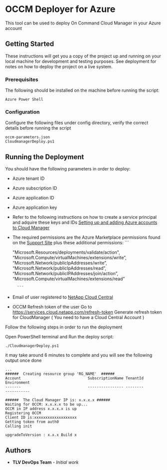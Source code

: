 # OCCM Deployer for Azure

This tool can be used to deploy On Command Cloud Manager in your Azure account

## Getting Started

These instructions will get you a copy of the project up and running on your local machine for development and testing purposes. See deployment for notes on how to deploy the project on a live system.

### Prerequisites

The following should be installed on the machine before running the script:

```
Azure Power Shell
```

### Configuration

Configure the following files under config directory, verify the correct details before running the script

```
occm-parameters.json
CloudmanagerDeploy.ps1
```

## Running the Deployment


You should have the following parameters in order to deploy:

* Azure tenant ID
* Azure subscription ID
* Azure application ID
* Azure application key
* Refer to the following instructions on how to create a service principal and adquire these keys and IDs
  [Setting up and adding Azure accounts to Cloud Manager](https://docs.netapp.com/us-en/occm/task_adding_cloud_accounts.html#azure)
* The required permissions are the Azure Marketplace permissions found on the [Support Site](https://mysupport.netapp.com/info/web/ECMP11022837.html) plus these additional permissions:
        ```

	"Microsoft.Resources/deployments/validate/action",
	“Microsoft.Compute/virtualMachines/extensions/write”,
	“Microsoft.Network/publicIpAddresses/write”,
        “Microsoft.Network/publicIpAddresses/read”,
        “Microsoft.Network/publicIPAddresses/join/action”,
        “Microsoft.Compute/virtualMachines/extensions/read”  

        ```
* Email of user registered to [NetApp Cloud Central](https://cloud.netapp.com)
* OCCM Refresh token of the user Go to https://services.cloud.netapp.com/refresh-token
  Generate refresh token for CloudManager ( You need to have a Cloud Central Account )




Follow the following steps in order to run the deployment

Open PowerShell terminal and Run the deploy script:

```
./CloudmanagerDeploy.ps1
```

it may take around 6 minutes to complete and you will see the following output once done

```
...
######  Creating resource group 'RG_NAME'  ######                                                                                                                                                        Account                              SubscriptionName TenantId                             Environment
-------                              ---------------- --------                             -----------

######  The Cloud Manager IP is: x.x.x.x ######
Waiting for OCCM: x.x.x.x to be up...
OCCM in IP address x.x.x.x is up
Registering OCCM
Client ID is:xxxxxxxxxxxxxxxxxxx
Getting token from auth0
Calling init

upgradeToVersion : x.x.x Build x

```

## Authors

* **TLV DevOps Team** - *Initial work*
